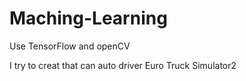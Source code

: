 # Maching-Learning
Use TensorFlow and openCV

I try to creat that can auto driver Euro Truck Simulator2
